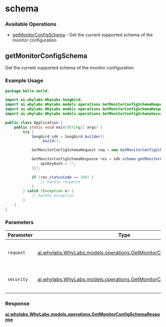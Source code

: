 # schema

### Available Operations

* [getMonitorConfigSchema](#getmonitorconfigschema) - Get the current supported schema of the monitor configuration

## getMonitorConfigSchema

Get the current supported schema of the  monitor configuration

### Example Usage

```java
package hello.world;

import ai.whylabs.WhyLabs.Songbird;
import ai.whylabs.WhyLabs.models.operations.GetMonitorConfigSchemaRequest;
import ai.whylabs.WhyLabs.models.operations.GetMonitorConfigSchemaResponse;
import ai.whylabs.WhyLabs.models.operations.GetMonitorConfigSchemaSecurity;

public class Application {
    public static void main(String[] args) {
        try {
            Songbird sdk = Songbird.builder()
                .build();

            GetMonitorConfigSchemaRequest req = new GetMonitorConfigSchemaRequest("org-123");            

            GetMonitorConfigSchemaResponse res = sdk.schema.getMonitorConfigSchema(req, new GetMonitorConfigSchemaSecurity("veritatis") {{
                apiKeyAuth = "";
            }});

            if (res.statusCode == 200) {
                // handle response
            }
        } catch (Exception e) {
            // handle exception
        }
    }
}
```

### Parameters

| Parameter                                                                                                                        | Type                                                                                                                             | Required                                                                                                                         | Description                                                                                                                      |
| -------------------------------------------------------------------------------------------------------------------------------- | -------------------------------------------------------------------------------------------------------------------------------- | -------------------------------------------------------------------------------------------------------------------------------- | -------------------------------------------------------------------------------------------------------------------------------- |
| `request`                                                                                                                        | [ai.whylabs.WhyLabs.models.operations.GetMonitorConfigSchemaRequest](../../models/operations/GetMonitorConfigSchemaRequest.md)   | :heavy_check_mark:                                                                                                               | The request object to use for the request.                                                                                       |
| `security`                                                                                                                       | [ai.whylabs.WhyLabs.models.operations.GetMonitorConfigSchemaSecurity](../../models/operations/GetMonitorConfigSchemaSecurity.md) | :heavy_check_mark:                                                                                                               | The security requirements to use for the request.                                                                                |


### Response

**[ai.whylabs.WhyLabs.models.operations.GetMonitorConfigSchemaResponse](../../models/operations/GetMonitorConfigSchemaResponse.md)**

